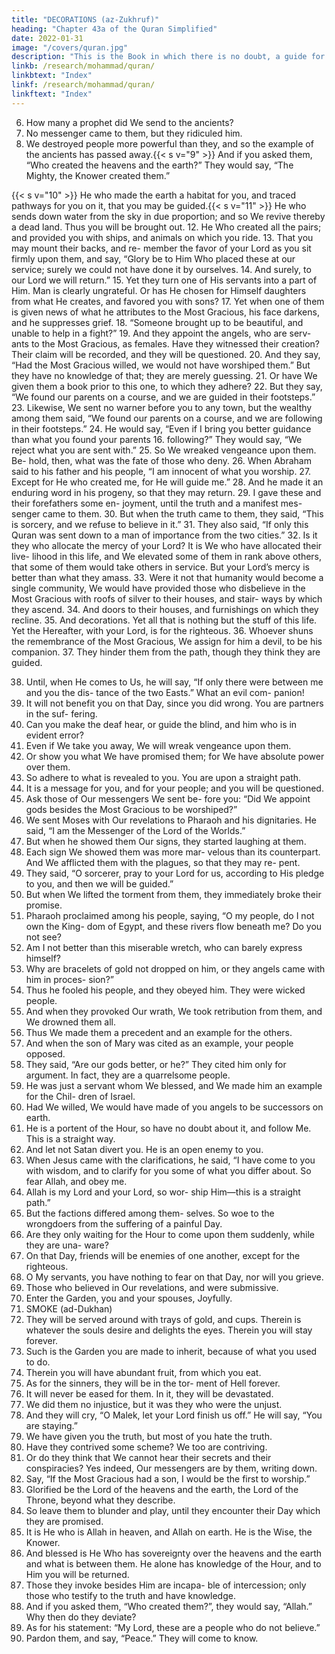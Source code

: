 ```yaml
---
title: "DECORATIONS (az-Zukhruf)"
heading: "Chapter 43a of the Quran Simplified"
date: 2022-01-31
image: "/covers/quran.jpg"
description: "This is the Book in which there is no doubt, a guide for the righteous."
linkb: /research/mohammad/quran/
linkbtext: "Index"
linkf: /research/mohammad/quran/
linkftext: "Index"
---
```



<!-- 1. Ha,{{< s v="2" >}}  By
Meem.
the Book that makes things clear.
We made it an Arabic Quran, so that you
may understand.{{< s v="4" >}}  And it is with Us, in the Source Book, sub-
lime and wise.{{< s v="5" >}}  Shall We hold back the Reminder from you,
since you are a transgressing people? -->

6. How many a prophet did We send to the ancients?
7. No messenger came to them, but they ridiculed him.
8. We destroyed people more powerful than they, and so the example of the ancients has
passed away.{{< s v="9" >}}  And if you asked them, “Who created the
heavens and the earth?” They would say, “The Mighty, the Knower created them.”

{{< s v="10" >}}  He who made the earth a habitat for you,
and traced pathways for you on it, that you
may be guided.{{< s v="11" >}}  He who sends down water from the sky in
due proportion; and so We revive thereby a
dead land. Thus you will be brought out.
12. He Who created all the pairs; and provided
you with ships, and animals on which you
ride.
13. That you may mount their backs, and re-
member the favor of your Lord as you sit
firmly upon them, and say, “Glory be to Him
Who placed these at our service; surely we
could not have done it by ourselves.
14. And
surely, to our Lord we will return.”
15. Yet they turn one of His servants into a part
of Him. Man is clearly ungrateful.
Or has He chosen for Himself daughters
from what He creates, and favored you with
sons?
17. Yet when one of them is given news of what
he attributes to the Most Gracious, his face
darkens, and he suppresses grief.
18. “Someone brought up to be beautiful, and
unable to help in a fight?”
19. And they appoint the angels, who are serv-
ants to the Most Gracious, as females. Have
they witnessed their creation? Their claim
will be recorded, and they will be questioned.
20. And they say, “Had the Most Gracious
willed, we would not have worshiped them.”
But they have no knowledge of that; they are
merely guessing.
21. Or have We given them a book prior to this
one, to which they adhere?
22. But they say, “We found our parents on a
course, and we are guided in their footsteps.”
23. Likewise, We sent no warner before you to
any town, but the wealthy among them said,
“We found our parents on a course, and we
are following in their footsteps.”
24. He would say, “Even if I bring you better
guidance than what you found your parents
16.
following?” They would say, “We reject what
you are sent with.”
25. So We wreaked vengeance upon them. Be-
hold, then, what was the fate of those who
deny.
26. When Abraham said to his father and his
people, “I am innocent of what you worship.
27. Except for He who created me, for He will
guide me.”
28. And he made it an enduring word in his
progeny, so that they may return.
29. I gave these and their forefathers some en-
joyment, until the truth and a manifest mes-
senger came to them.
30. But when the truth came to them, they
said, “This is sorcery, and we refuse to believe
in it.”
31. They also said, “If only this Quran was sent
down to a man of importance from the two
cities.”
32. Is it they who allocate the mercy of your
Lord? It is We who have allocated their live-
lihood in this life, and We elevated some of
them in rank above others, that some of them
would take others in service. But your Lord’s
mercy is better than what they amass.
33. Were it not that humanity would become a
single community, We would have provided
those who disbelieve in the Most Gracious
with roofs of silver to their houses, and stair-
ways by which they ascend.
34. And doors to their houses, and furnishings
on which they recline.
35. And decorations. Yet all that is nothing but
the stuff of this life. Yet the Hereafter, with
your Lord, is for the righteous.
36. Whoever shuns the remembrance of the
Most Gracious, We assign for him a devil, to
be his companion.
37. They hinder them from the path, though
they think they are guided.

38. Until, when He comes to Us, he will say, “If
only there were between me and you the dis-
tance of the two Easts.” What an evil com-
panion!
39. It will not benefit you on that Day, since
you did wrong. You are partners in the suf-
fering.
40. Can you make the deaf hear, or guide the
blind, and him who is in evident error?
41. Even if We take you away, We will wreak
vengeance upon them.
42. Or show you what We have promised
them; for We have absolute power over them.
43. So adhere to what is revealed to you. You
are upon a straight path.
44. It is a message for you, and for your people;
and you will be questioned.
45. Ask those of Our messengers We sent be-
fore you: “Did We appoint gods besides the
Most Gracious to be worshiped?”
46. We sent Moses with Our revelations to
Pharaoh and his dignitaries. He said, “I am
the Messenger of the Lord of the Worlds.”
47. But when he showed them Our signs, they
started laughing at them.
48. Each sign We showed them was more mar-
velous than its counterpart. And We afflicted
them with the plagues, so that they may re-
pent.
49. They said, “O sorcerer, pray to your Lord
for us, according to His pledge to you, and
then we will be guided.”
50. But when We lifted the torment from
them, they immediately broke their promise.
51. Pharaoh proclaimed among his people,
saying, “O my people, do I not own the King-
dom of Egypt, and these rivers flow beneath
me? Do you not see?
52. Am I not better than this miserable wretch,
who can barely express himself?
53. Why are bracelets of gold not dropped on
him, or they angels came with him in proces-
sion?”
54. Thus
he fooled his people, and they obeyed
him. They were wicked people.
55. And when they provoked Our wrath, We
took retribution from them, and We
drowned them all.
56. Thus We made them a precedent and an
example for the others.
57. And when the son of Mary was cited as an
example, your people opposed.
58. They said, “Are our gods better, or he?”
They cited him only for argument. In fact,
they are a quarrelsome people.
59. He was just a servant whom We blessed,
and We made him an example for the Chil-
dren of Israel.
60. Had We willed, We would have made of
you angels to be successors on earth.
61. He is a portent of the Hour, so have no
doubt about it, and follow Me. This is a
straight way.
62. And let not Satan divert you. He is an open
enemy to you.
63. When Jesus came with the clarifications, he
said, “I have come to you with wisdom, and
to clarify for you some of what you differ
about. So fear Allah, and obey me.
64. Allah is my Lord and your Lord, so wor-
ship Him—this is a straight path.”
65. But the factions differed among them-
selves. So woe to the wrongdoers from the
suffering of a painful Day.
66. Are they only waiting for the Hour to come
upon them suddenly, while they are una-
ware?
67. On that Day, friends will be enemies of one
another, except for the righteous.
68. O My servants, you have nothing to fear on
that Day, nor will you grieve.
69. Those who believed in Our revelations,
and were submissive.
70. Enter the Garden, you and your spouses,
Joyfully.
18844. SMOKE (ad-Dukhan)
71. They will be served around with trays of
gold, and cups. Therein is whatever the souls
desire and delights the eyes. Therein you will
stay forever.
72. Such is the Garden you are made to inherit,
because of what you used to do.
73. Therein you will have abundant fruit, from
which you eat.
74. As for the sinners, they will be in the tor-
ment of Hell forever.
75. It will never be eased for them. In it, they
will be devastated.
76. We did them no injustice, but it was they
who were the unjust.
77. And they will cry, “O Malek, let your Lord
finish us off.” He will say, “You are staying.”
78. We have given you the truth, but most of
you hate the truth.
79. Have they contrived some scheme? We too
are contriving.
80. Or do they think that We cannot hear their
secrets and their conspiracies? Yes indeed,
Our messengers are by them, writing down.
81. Say, “If the Most Gracious had a son, I
would be the first to worship.”
82. Glorified be the Lord of the heavens and
the earth, the Lord of the Throne, beyond
what they describe.
83. So leave them to blunder and play, until
they encounter their Day which they are
promised.
84. It is He who is Allah in heaven, and Allah
on earth. He is the Wise, the Knower.
85. And blessed is He Who has sovereignty
over the heavens and the earth and what is
between them. He alone has knowledge of the
Hour, and to Him you will be returned.
86. Those they invoke besides Him are incapa-
ble of intercession; only those who testify to
the truth and have knowledge.
87. And if you asked them, “Who created
them?”, they would say, “Allah.” Why then
do they deviate?
88. As
for his statement: “My Lord, these are a
people who do not believe.”
89. Pardon them, and say, “Peace.” They will
come to know.

